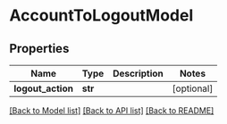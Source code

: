 # AccountToLogoutModel

## Properties
Name | Type | Description | Notes
------------ | ------------- | ------------- | -------------
**logout_action** | **str** |  | [optional] 

[[Back to Model list]](../README.md#documentation-for-models) [[Back to API list]](../README.md#documentation-for-api-endpoints) [[Back to README]](../README.md)


